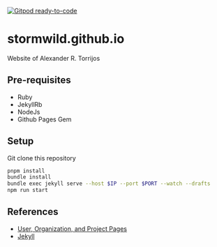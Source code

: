 [![Gitpod ready-to-code](https://img.shields.io/badge/Gitpod-ready--to--code-blue?logo=gitpod)](https://gitpod.io/#https://github.com/stormwild/stormwild.github.io)

stormwild.github.io
===================

Website of Alexander R. Torrijos

## Pre-requisites

- Ruby
- JekyllRb
- NodeJs
- Github Pages Gem

## Setup

Git clone this repository

```sh
pnpm install
bundle install
bundle exec jekyll serve --host $IP --port $PORT --watch --drafts
npm run start
```

## References

- [User, Organization, and Project Pages](https://help.github.com/articles/user-organization-and-project-pages/)
- [Jekyll](https://jekyllrb.com/)